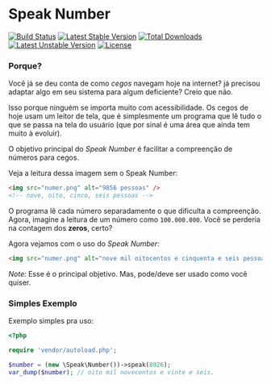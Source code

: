 # Speak Number

[![Build Status](https://travis-ci.org/malukenho/speaknumber.svg?branch=master)](https://travis-ci.org/malukenho/speaknumber)
[![Latest Stable Version](https://poser.pugx.org/malukenho/speaknumber/v/stable.png)](https://packagist.org/packages/malukenho/speaknumber) [![Total Downloads](https://poser.pugx.org/malukenho/speaknumber/downloads.png)](https://packagist.org/packages/malukenho/speaknumber) [![Latest Unstable Version](https://poser.pugx.org/malukenho/speaknumber/v/unstable.png)](https://packagist.org/packages/malukenho/speaknumber) [![License](https://poser.pugx.org/malukenho/speaknumber/license.png)](https://packagist.org/packages/malukenho/speaknumber)

### Porque?

Você já se deu conta de como *cegos* navegam hoje na internet? já precisou adaptar algo em seu sistema para algum deficiente?
Creio que não.

Isso porque ninguém se importa muito com acessibilidade.
Os cegos de hoje usam um leitor de tela, que é simplesmente um programa que lê
tudo o que se passa na tela do usuário (que por sinal é uma área que ainda tem muito à evoluir).

O objetivo principal do *Speak Number* é facilitar a compreenção de números para cegos.

Veja a leitura dessa imagem sem o Speak Number:

```html
<img src="numer.png" alt="9856 pessoas" />
<!-- nove, oito, cinco, seis pessoas -->
```
O programa lê cada número separadamente o que dificulta a compreenção.
Agora, imagine a leitura de um número como `100.000.000`. Você se perderia na contagem
dos **zeros**, certo?

Agora vejamos com o uso do *Speak Number*:

```HTML
<img src="numer.png" alt="nove mil oitocentos e cinquenta e seis pessoas" />
```

*Note:* Esse é o principal objetivo. Mas, pode/deve ser usado como você quiser.

### Simples Exemplo

Exemplo simples pra uso:

```PHP
<?php

require 'vendor/autoload.php';

$number = (new \Speak\Number())->speak(8926);
var_dump($number); // oito mil novecentos e vinte e seis.
```
